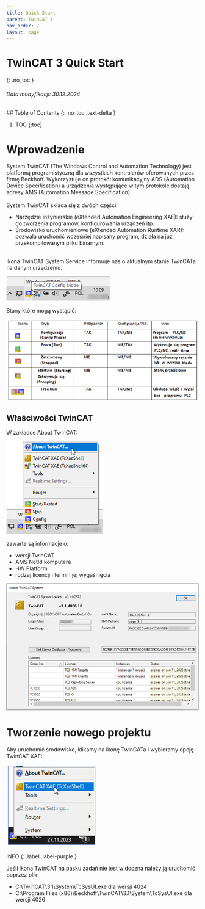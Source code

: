 ```yaml
---
title: Quick Start 
parent: TwinCAT 3
nav_order: 7
layout: page
---
```



# TwinCAT 3 Quick Start 
{: .no_toc }
<h6> Data modyfikacji: 30.12.2024 </h6>
## Table of Contents
{: .no_toc .text-delta }

1. TOC
{:toc}

# Wprowadzenie

System TwinCAT (The Windows Control and Automation Technology) jest platformą programistyczną dla wszystkich kontrolerów oferowanych przez firmę Beckhoff. Wykorzystuje on protokół komunikacyjny ADS (Automation Device Specification) a urządzenia występujące w tym protokole dostają adresy AMS (Automation Message Specification). 
<br>
<br>
System TwinCAT składa się z dwóch części:
- Narzędzie inżynierskie (eXtended Automation Engineering XAE): służy do tworzenia programów, konfigurowania urządzeń itp.
- Środowisko uruchomieniowe (eXtended Automation Runtime XAR): pozwala uruchomić wcześniej napisany program, działa na już przekompilowanym pliku binarnym.

<br>
Ikona TwinCAT System Service informuje nas o aktualnym stanie TwinCATa na danym urządzeniu.

![tc3q1](tc3q1.png "tc3q1")

Stany które mogą wystąpić:

![tc3q2x](tc3q2x.png "tc3q2x")

## Właściwości TwinCAT 

W zakładce About TwinCAT:

![tc3q3](tc3q3.png "tc3q3")

zawarte są informacje o:
- wersji TwinCAT
- AMS NetId komputera
- HW Platform
- rodzaj licencji i termin jej wygaśnięcia

![tc3q4](tc3q4.png "tc3q4")

# Tworzenie nowego projektu 

Aby uruchomić środowisko, klikamy na ikonę TwinCATa i wybieramy opcję TwinCAT XAE:

![tc3q5](tc3q5.png "tc3q5")

<div class="code-example" markdown="1">

INFO
{: .label .label-purple }

Jeśli ikona TwinCAT na pasku zadań nie jest widoczna należy ją uruchomić poprzez plik:
 - C:\TwinCAT\3.1\System\TcSysUI.exe dla wersji 4024
 - C:\Program Files (x86)\Beckhoff\TwinCAT\3.1\System\TcSysUI.exe dla wersji 4026
 
</div>
